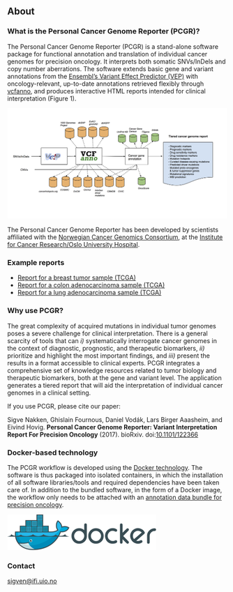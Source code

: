 ## About

###  What is the Personal Cancer Genome Reporter (PCGR)?

The Personal Cancer Genome Reporter (PCGR) is a stand-alone software package for functional annotation and translation of individual cancer genomes for precision oncology. It interprets both somatic SNVs/InDels and copy number aberrations. The software extends basic gene and variant annotations from the [Ensembl’s Variant Effect Predictor (VEP)](http://www.ensembl.org/info/docs/tools/vep/index.html) with oncology-relevant, up-to-date annotations retrieved flexibly through [vcfanno](https://github.com/brentp/vcfanno), and produces interactive HTML reports intended for clinical interpretation (Figure 1).


![](PCGR_workflow.png)

The Personal Cancer Genome Reporter has been developed by scientists affiliated with the [Norwegian Cancer Genomics Consortium](http://cancergenomics.no), at the [Institute for Cancer Research/Oslo University Hospital](http://radium.no).

### Example reports
* [Report for a breast tumor sample (TCGA)](http://folk.uio.no/sigven/tumor_sample.BRCA.0.4.0.pcgr.html)
* [Report for a colon adenocarcinoma sample (TCGA)](http://folk.uio.no/sigven/tumor_sample.COAD.0.4.0.pcgr.html)
* [Report for a lung adenocarcinoma sample (TCGA)](http://folk.uio.no/sigven/tumor_sample.LUAD.0.4.0.pcgr.html)



### Why use PCGR?

The great complexity of acquired mutations in individual tumor genomes poses a severe challenge for clinical interpretation. There is a general scarcity of tools that can _i)_ systematically interrogate cancer genomes in the context of diagnostic, prognostic, and therapeutic biomarkers, _ii)_ prioritize and highlight the most important findings, and _iii)_ present the results in a format  accessible to clinical experts. PCGR integrates a comprehensive set of knowledge resources related to tumor biology and therapeutic biomarkers, both at the gene and variant level. The application generates a tiered report that will aid the interpretation of individual cancer genomes in a clinical setting.

If you use PCGR, please cite our paper:

Sigve Nakken, Ghislain Fournous, Daniel Vodák, Lars Birger Aaasheim, and Eivind Hovig. __Personal Cancer Genome Reporter: Variant Interpretation Report For Precision Oncology__ (2017). bioRxiv. doi:[10.1101/122366](https://doi.org/10.1101/122366)

### Docker-based technology

The PCGR workflow is developed using the [Docker technology](https://www.docker.com/what-docker). The software is thus packaged into isolated containers, in which the installation of all software libraries/tools and required dependencies have been taken care of. In addition to the bundled software, in the form of a Docker image, the workflow only needs to be attached with an [annotation data bundle for precision oncology](annotation_resources.html).

![](docker-logo50.png)

### Contact

sigven@ifi.uio.no
